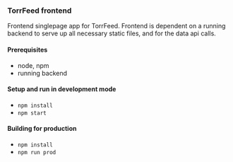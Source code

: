 ### TorrFeed frontend
Frontend singlepage app for TorrFeed. Frontend is dependent on a running backend to serve up all necessary static files, and for the data api calls.

#### Prerequisites
* node, npm
* running backend


#### Setup and run in development mode
* `npm install`
* `npm start`

#### Building for production
* `npm install`
* `npm run prod`